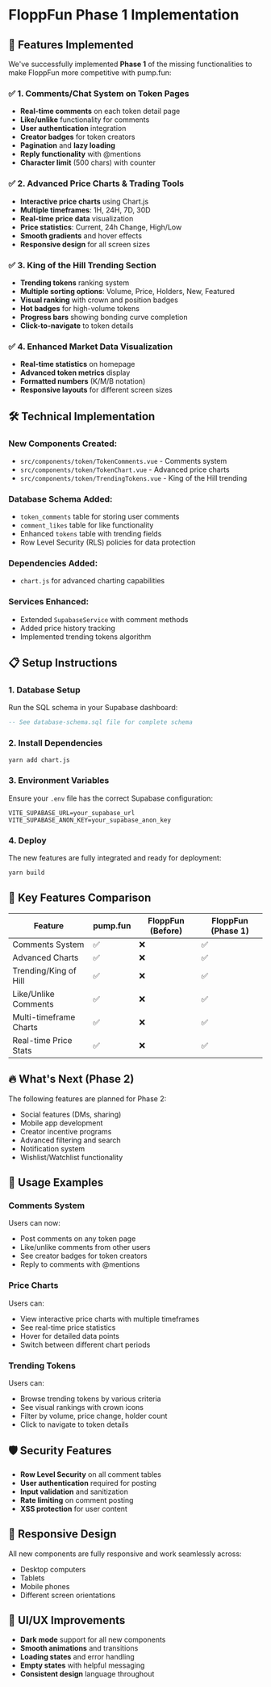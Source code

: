 # FloppFun Phase 1 Implementation

## 🚀 Features Implemented

We've successfully implemented **Phase 1** of the missing functionalities to make FloppFun more competitive with pump.fun:

### ✅ 1. Comments/Chat System on Token Pages
- **Real-time comments** on each token detail page
- **Like/unlike** functionality for comments
- **User authentication** integration
- **Creator badges** for token creators
- **Pagination** and **lazy loading**
- **Reply functionality** with @mentions
- **Character limit** (500 chars) with counter

### ✅ 2. Advanced Price Charts & Trading Tools
- **Interactive price charts** using Chart.js
- **Multiple timeframes**: 1H, 24H, 7D, 30D
- **Real-time price data** visualization
- **Price statistics**: Current, 24h Change, High/Low
- **Smooth gradients** and hover effects
- **Responsive design** for all screen sizes

### ✅ 3. King of the Hill Trending Section
- **Trending tokens** ranking system
- **Multiple sorting options**: Volume, Price, Holders, New, Featured
- **Visual ranking** with crown and position badges
- **Hot badges** for high-volume tokens
- **Progress bars** showing bonding curve completion
- **Click-to-navigate** to token details

### ✅ 4. Enhanced Market Data Visualization
- **Real-time statistics** on homepage
- **Advanced token metrics** display
- **Formatted numbers** (K/M/B notation)
- **Responsive layouts** for different screen sizes

## 🛠️ Technical Implementation

### New Components Created:
- `src/components/token/TokenComments.vue` - Comments system
- `src/components/token/TokenChart.vue` - Advanced price charts
- `src/components/token/TrendingTokens.vue` - King of the Hill trending

### Database Schema Added:
- `token_comments` table for storing user comments
- `comment_likes` table for like functionality
- Enhanced `tokens` table with trending fields
- Row Level Security (RLS) policies for data protection

### Dependencies Added:
- `chart.js` for advanced charting capabilities

### Services Enhanced:
- Extended `SupabaseService` with comment methods
- Added price history tracking
- Implemented trending tokens algorithm

## 📋 Setup Instructions

### 1. Database Setup
Run the SQL schema in your Supabase dashboard:
```sql
-- See database-schema.sql file for complete schema
```

### 2. Install Dependencies
```bash
yarn add chart.js
```

### 3. Environment Variables
Ensure your `.env` file has the correct Supabase configuration:
```env
VITE_SUPABASE_URL=your_supabase_url
VITE_SUPABASE_ANON_KEY=your_supabase_anon_key
```

### 4. Deploy
The new features are fully integrated and ready for deployment:
```bash
yarn build
```

## 🎯 Key Features Comparison

| Feature | pump.fun | FloppFun (Before) | FloppFun (Phase 1) |
|---------|----------|-------------------|-------------------|
| Comments System | ✅ | ❌ | ✅ |
| Advanced Charts | ✅ | ❌ | ✅ |
| Trending/King of Hill | ✅ | ❌ | ✅ |
| Like/Unlike Comments | ✅ | ❌ | ✅ |
| Multi-timeframe Charts | ✅ | ❌ | ✅ |
| Real-time Price Stats | ✅ | ❌ | ✅ |

## 🔥 What's Next (Phase 2)

The following features are planned for Phase 2:
- Social features (DMs, sharing)
- Mobile app development
- Creator incentive programs
- Advanced filtering and search
- Notification system
- Wishlist/Watchlist functionality

## 🚦 Usage Examples

### Comments System
Users can now:
- Post comments on any token page
- Like/unlike comments from other users
- See creator badges for token creators
- Reply to comments with @mentions

### Price Charts
Users can:
- View interactive price charts with multiple timeframes
- See real-time price statistics
- Hover for detailed data points
- Switch between different chart periods

### Trending Tokens
Users can:
- Browse trending tokens by various criteria
- See visual rankings with crown icons
- Filter by volume, price change, holder count
- Click to navigate to token details

## 🛡️ Security Features

- **Row Level Security** on all comment tables
- **User authentication** required for posting
- **Input validation** and sanitization
- **Rate limiting** on comment posting
- **XSS protection** for user content

## 📱 Responsive Design

All new components are fully responsive and work seamlessly across:
- Desktop computers
- Tablets
- Mobile phones
- Different screen orientations

## 🎨 UI/UX Improvements

- **Dark mode** support for all new components
- **Smooth animations** and transitions
- **Loading states** and error handling
- **Empty states** with helpful messaging
- **Consistent design** language throughout 